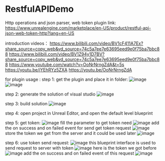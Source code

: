 # RestfulAPIDemo
Http operations and json parser, web token
plugin link: 
https://www.unrealengine.com/marketplace/en-US/product/restful-api-json-web-token-http?lang=en-US

introduction videos： 
https://www.bilibili.com/video/BV1cF411A7Ex?share_source=copy_web&vd_source=74c5a7ee7e63695eed9e0f75ba7bbc88
https://www.bilibili.com/video/BV1Z94y1D7BV?share_source=copy_web&vd_source=74c5a7ee7e63695eed9e0f75ba7bbc88
https://www.youtube.com/watch?v=OoNrNrngZdA&t=5s
https://youtu.be/jYEhRYz5ZXA
https://youtu.be/OoNrNrngZdA

for plugin usage :
step 1:
get the plugin and place it in folder:
![image](https://user-images.githubusercontent.com/8192020/181268201-59b1387d-bc52-47b6-a2b7-3ec017441f09.png)
![image](https://user-images.githubusercontent.com/8192020/181268329-57fee350-0846-4c66-abcf-11e88faedfe6.png)

step 2:
generate the solution of visual studio
![image](https://user-images.githubusercontent.com/8192020/181284254-7f144f34-4afd-4ffb-89d2-0eeaf56b3f35.png)


step 3:
build solution
![image](https://user-images.githubusercontent.com/8192020/181269230-808c14b9-0e37-4d00-8959-45f92bc97518.png)

step 4:
open project in Unreal Editor, and open the default level blueprint 

step 5: 
get token:
![image](https://user-images.githubusercontent.com/8192020/181269757-0064fbfc-5f82-4906-90ba-d447ef92c326.png)
fill the parameter to get token need
![image](https://user-images.githubusercontent.com/8192020/181289187-c343f45a-8b41-4ed5-8842-2533827daf2d.png)
add the on success and on failed event for send get token request
![image](https://user-images.githubusercontent.com/8192020/181289314-91674359-1aab-4675-87c4-ba7a66132d8f.png)
store the token we get from the server and it could be used later
![image](https://user-images.githubusercontent.com/8192020/181289508-5bb4c84c-b263-4010-9cf0-279fe130ab0c.png)



step 6:
use token send request:
![image](https://user-images.githubusercontent.com/8192020/181269853-c323401e-84ae-4350-86a0-741f1f740807.png)
this blueprint interface is used to send request to server with token
![image](https://user-images.githubusercontent.com/8192020/181289832-61c8065e-a8aa-4fa4-8a1a-f6cfb426eda3.png)
here is the token we got before
![image](https://user-images.githubusercontent.com/8192020/181289880-8747286e-889f-4ac9-971c-44672f133992.png)
add the on success and on failed event of this request
![image](https://user-images.githubusercontent.com/8192020/181291126-def97897-0dbd-4c80-a8a1-539a2c919dfb.png)


